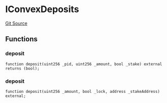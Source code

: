 # IConvexDeposits
[Git Source](https://github.com/larrythecucumber321/protocol/blob/77d337b8595ba96d069ded321419b36a61984170/contracts/plugins/assets/convex/vendor/ConvexStakingWrapper.sol)


## Functions
### deposit


```solidity
function deposit(uint256 _pid, uint256 _amount, bool _stake) external returns (bool);
```

### deposit


```solidity
function deposit(uint256 _amount, bool _lock, address _stakeAddress) external;
```

